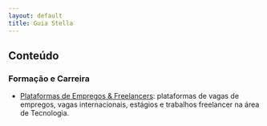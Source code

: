 ```yaml
---
layout: default
title: Guia Stella
---
```


## Conteúdo

### Formação e Carreira

- [Plataformas de Empregos & Freelancers](./pages/formacao-e-carreira/plataformas-de-empregos-e-freelancers.html): plataformas de vagas de empregos, vagas internacionais, estágios e trabalhos freelancer na área de Tecnologia.
